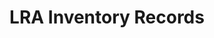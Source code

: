 ---
schema: default
title: LRA Inventory Records
organization: City of St. Louis
notes: >-
  inventory records from the Land Reutilization Authority
resources:
  - name: 'CSVs of LRA inventory'
    url: 'https://github.com/OpenDataSTL/stl-lra-inventory-records'
    format: csv
license: ''
category:
  - Planning / Zoning
  - Properties
maintainer: ''
maintainer_email: ''
---